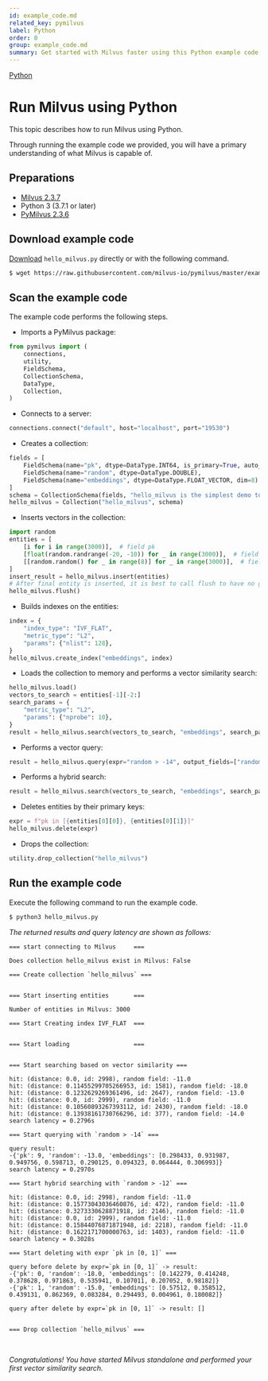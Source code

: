 ```yaml
---
id: example_code.md
related_key: pymilvus
label: Python
order: 0
group: example_code.md
summary: Get started with Milvus faster using this Python example code.
---
```


<div class="tab-wrapper"><a href="example_code.md" class='active '>Python</a></div>

# Run Milvus using Python

This topic describes how to run Milvus using Python.

Through running the example code we provided, you will have a primary understanding of what Milvus is capable of.

## Preparations

- [Milvus 2.3.7](install_standalone-docker.md)
- Python 3 (3.7.1 or later)
- [PyMilvus 2.3.6](install-pymilvus.md)


## Download example code

[Download](https://raw.githubusercontent.com/milvus-io/pymilvus/master/examples/hello_milvus.py) `hello_milvus.py` directly or with the following command.

```bash
$ wget https://raw.githubusercontent.com/milvus-io/pymilvus/master/examples/hello_milvus.py
```


## Scan the example code

The example code performs the following steps.

- Imports a PyMilvus package:
```Python
from pymilvus import (
    connections,
    utility,
    FieldSchema,
    CollectionSchema,
    DataType,
    Collection,
)
```

- Connects to a server:
```Python
connections.connect("default", host="localhost", port="19530")
```

- Creates a collection:
```Python
fields = [
    FieldSchema(name="pk", dtype=DataType.INT64, is_primary=True, auto_id=False),
    FieldSchema(name="random", dtype=DataType.DOUBLE),
    FieldSchema(name="embeddings", dtype=DataType.FLOAT_VECTOR, dim=8)
]
schema = CollectionSchema(fields, "hello_milvus is the simplest demo to introduce the APIs")
hello_milvus = Collection("hello_milvus", schema)
```

- Inserts vectors in the collection:
```Python
import random
entities = [
    [i for i in range(3000)],  # field pk
    [float(random.randrange(-20, -10)) for _ in range(3000)],  # field random
    [[random.random() for _ in range(8)] for _ in range(3000)],  # field embeddings
]
insert_result = hello_milvus.insert(entities)
# After final entity is inserted, it is best to call flush to have no growing segments left in memory
hello_milvus.flush()  
```

- Builds indexes on the entities:
```Python
index = {
    "index_type": "IVF_FLAT",
    "metric_type": "L2",
    "params": {"nlist": 128},
}
hello_milvus.create_index("embeddings", index)
```

- Loads the collection to memory and performs a vector similarity search:
```Python
hello_milvus.load()
vectors_to_search = entities[-1][-2:]
search_params = {
    "metric_type": "L2",
    "params": {"nprobe": 10},
}
result = hello_milvus.search(vectors_to_search, "embeddings", search_params, limit=3, output_fields=["random"])
```


- Performs a vector query:

```Python
result = hello_milvus.query(expr="random > -14", output_fields=["random", "embeddings"])
```

- Performs a hybrid search:

```Python
result = hello_milvus.search(vectors_to_search, "embeddings", search_params, limit=3, expr="random > -12", output_fields=["random"])
```

- Deletes entities by their primary keys:

```Python
expr = f"pk in [{entities[0][0]}, {entities[0][1]}]"
hello_milvus.delete(expr)
```

- Drops the collection:

```Python
utility.drop_collection("hello_milvus")
```

## Run the example code

Execute the following command to run the example code.

```Python
$ python3 hello_milvus.py
```

*The returned results and query latency are shown as follows:*

```
=== start connecting to Milvus     ===

Does collection hello_milvus exist in Milvus: False

=== Create collection `hello_milvus` ===


=== Start inserting entities       ===

Number of entities in Milvus: 3000

=== Start Creating index IVF_FLAT  ===


=== Start loading                  ===


=== Start searching based on vector similarity ===

hit: (distance: 0.0, id: 2998), random field: -11.0
hit: (distance: 0.11455299705266953, id: 1581), random field: -18.0
hit: (distance: 0.1232629269361496, id: 2647), random field: -13.0
hit: (distance: 0.0, id: 2999), random field: -11.0
hit: (distance: 0.10560893267393112, id: 2430), random field: -18.0
hit: (distance: 0.13938161730766296, id: 377), random field: -14.0
search latency = 0.2796s

=== Start querying with `random > -14` ===

query result:
-{'pk': 9, 'random': -13.0, 'embeddings': [0.298433, 0.931987, 0.949756, 0.598713, 0.290125, 0.094323, 0.064444, 0.306993]}
search latency = 0.2970s

=== Start hybrid searching with `random > -12` ===

hit: (distance: 0.0, id: 2998), random field: -11.0
hit: (distance: 0.15773043036460876, id: 472), random field: -11.0
hit: (distance: 0.3273330628871918, id: 2146), random field: -11.0
hit: (distance: 0.0, id: 2999), random field: -11.0
hit: (distance: 0.15844076871871948, id: 2218), random field: -11.0
hit: (distance: 0.1622171700000763, id: 1403), random field: -11.0
search latency = 0.3028s

=== Start deleting with expr `pk in [0, 1]` ===

query before delete by expr=`pk in [0, 1]` -> result: 
-{'pk': 0, 'random': -18.0, 'embeddings': [0.142279, 0.414248, 0.378628, 0.971863, 0.535941, 0.107011, 0.207052, 0.98182]}
-{'pk': 1, 'random': -15.0, 'embeddings': [0.57512, 0.358512, 0.439131, 0.862369, 0.083284, 0.294493, 0.004961, 0.180082]}

query after delete by expr=`pk in [0, 1]` -> result: []


=== Drop collection `hello_milvus` ===
```


<br/>


*Congratulations! You have started Milvus standalone and performed your first vector similarity search.*

